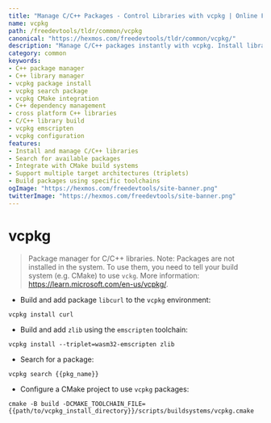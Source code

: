 ```yaml
---
title: "Manage C/C++ Packages - Control Libraries with vcpkg | Online Free DevTools by Hexmos"
name: vcpkg
path: /freedevtools/tldr/common/vcpkg
canonical: "https://hexmos.com/freedevtools/tldr/common/vcpkg/"
description: "Manage C/C++ packages instantly with vcpkg. Install libraries, search for packages, and configure CMake projects. Free online tool, no registration required."
category: common
keywords:
- C++ package manager
- C++ library manager
- vcpkg package install
- vcpkg search package
- vcpkg CMake integration
- C++ dependency management
- cross platform C++ libraries
- C/C++ library build
- vcpkg emscripten
- vcpkg configuration
features:
- Install and manage C/C++ libraries
- Search for available packages
- Integrate with CMake build systems
- Support multiple target architectures (triplets)
- Build packages using specific toolchains
ogImage: "https://hexmos.com/freedevtools/site-banner.png"
twitterImage: "https://hexmos.com/freedevtools/site-banner.png"
---
```


# vcpkg

> Package manager for C/C++ libraries.
> Note: Packages are not installed in the system. To use them, you need to tell your build system (e.g. CMake) to use `vckg`.
> More information: <https://learn.microsoft.com/en-us/vcpkg/>.

- Build and add package `libcurl` to the `vcpkg` environment:

`vcpkg install curl`

- Build and add `zlib` using the `emscripten` toolchain:

`vcpkg install --triplet=wasm32-emscripten zlib`

- Search for a package:

`vcpkg search {{pkg_name}}`

- Configure a CMake project to use `vcpkg` packages:

`cmake -B build -DCMAKE_TOOLCHAIN_FILE={{path/to/vcpkg_install_directory}}/scripts/buildsystems/vcpkg.cmake`
